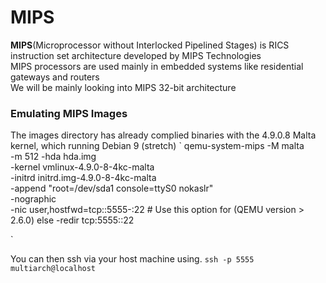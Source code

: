 # MIPS
**MIPS**(Microprocessor without Interlocked Pipelined Stages) is RICS instruction set architecture developed by MIPS Technologies<br/>
MIPS processors are used mainly in embedded systems like residential gateways and routers<br/>
We will be mainly looking into MIPS 32-bit architecture

### Emulating MIPS Images
The images directory has already complied binaries with the 4.9.0.8 Malta kernel, which running Debian 9 (stretch)
`
qemu-system-mips -M malta \
            -m 512 -hda hda.img \
            -kernel vmlinux-4.9.0-8-4kc-malta \
            -initrd initrd.img-4.9.0-8-4kc-malta \
            -append "root=/dev/sda1 console=ttyS0 nokaslr" \
            -nographic \
            -nic user,hostfwd=tcp::5555-:22 # Use this option for (QEMU version > 2.6.0) else -redir tcp:5555::22
            
`

You can then ssh via your host machine using.
`
ssh -p 5555 multiarch@localhost
`
